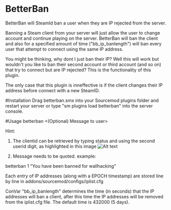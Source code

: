 # BetterBan
BetterBan will SteamId ban a user when they are IP rejected from the server.

Banning a Steam client from your server will just allow the user to change account and continue playing on the server. BetterBan will ban the client and also for a specified amount of time ("bb_ip_banlength") will ban every user that attempt to connect using the same IP address.

You might be thinking, why dont I just ban their IP? Well this will work but wouldn't you like to ban their second account or third account (and so on) that try to connect but are IP rejected? This is the functionality of this plugin. 

The only case that this plugin is inneffective is if the client changes their IP address before connect with a new SteamID.

#Installation
Drag betterban.smx into your Sourcemod plugins folder and restart your server or type "sm plugins load betterban" into the server console.

#Usage
betterban <clientid> <(Optional) Message to user>

Hint:

1. The clientid can be retrieved by typing status and using the second userid digit, as highlighted in this image ![Alt text](http://puu.sh/tcQLn/61d6bcb848.png "Status Output")

2. Message needs to be quoted.
example: 

betterban 1 "You have been banned for wallhacking"

Each entry of IP addresses (along with a EPOCH timestamp) are stored line by line in addons/sourcemod/configs/iplist.cfg

ConVar "bb_ip_banlength" determines the time (in seconds) that the IP addresses will ban a client, after this time the IP addresses will be removed from the iplist.cfg file. The default time is 432000 (5 days).
